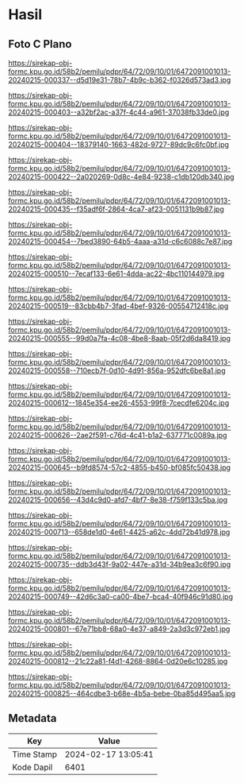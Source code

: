 # Hasil

## Foto C Plano

https://sirekap-obj-formc.kpu.go.id/58b2/pemilu/pdpr/64/72/09/10/01/6472091001013-20240215-000337--d5d19e31-78b7-4b9c-b362-f0326d573ad3.jpg

https://sirekap-obj-formc.kpu.go.id/58b2/pemilu/pdpr/64/72/09/10/01/6472091001013-20240215-000403--a32bf2ac-a37f-4c44-a961-37038fb33de0.jpg

https://sirekap-obj-formc.kpu.go.id/58b2/pemilu/pdpr/64/72/09/10/01/6472091001013-20240215-000404--18379140-1663-482d-9727-89dc9c6fc0bf.jpg

https://sirekap-obj-formc.kpu.go.id/58b2/pemilu/pdpr/64/72/09/10/01/6472091001013-20240215-000422--2a020269-0d8c-4e84-9238-c1db120db340.jpg

https://sirekap-obj-formc.kpu.go.id/58b2/pemilu/pdpr/64/72/09/10/01/6472091001013-20240215-000435--f35adf6f-2864-4ca7-af23-0051131b9b87.jpg

https://sirekap-obj-formc.kpu.go.id/58b2/pemilu/pdpr/64/72/09/10/01/6472091001013-20240215-000454--7bed3890-64b5-4aaa-a31d-c6c6088c7e87.jpg

https://sirekap-obj-formc.kpu.go.id/58b2/pemilu/pdpr/64/72/09/10/01/6472091001013-20240215-000510--7ecaf133-6e61-4dda-ac22-4bc110144979.jpg

https://sirekap-obj-formc.kpu.go.id/58b2/pemilu/pdpr/64/72/09/10/01/6472091001013-20240215-000519--83cbb4b7-3fad-4bef-9326-00554712418c.jpg

https://sirekap-obj-formc.kpu.go.id/58b2/pemilu/pdpr/64/72/09/10/01/6472091001013-20240215-000555--99d0a7fa-4c08-4be8-8aab-05f2d6da8419.jpg

https://sirekap-obj-formc.kpu.go.id/58b2/pemilu/pdpr/64/72/09/10/01/6472091001013-20240215-000558--710ecb7f-0d10-4d91-856a-952dfc6be8a1.jpg

https://sirekap-obj-formc.kpu.go.id/58b2/pemilu/pdpr/64/72/09/10/01/6472091001013-20240215-000612--1845e354-ee26-4553-99f8-7cecdfe6204c.jpg

https://sirekap-obj-formc.kpu.go.id/58b2/pemilu/pdpr/64/72/09/10/01/6472091001013-20240215-000626--2ae2f591-c76d-4c41-b1a2-637771c0089a.jpg

https://sirekap-obj-formc.kpu.go.id/58b2/pemilu/pdpr/64/72/09/10/01/6472091001013-20240215-000645--b9fd8574-57c2-4855-b450-bf085fc50438.jpg

https://sirekap-obj-formc.kpu.go.id/58b2/pemilu/pdpr/64/72/09/10/01/6472091001013-20240215-000656--43d4c9d0-afd7-4bf7-8e38-f759f133c5ba.jpg

https://sirekap-obj-formc.kpu.go.id/58b2/pemilu/pdpr/64/72/09/10/01/6472091001013-20240215-000713--658de1d0-4e61-4425-a62c-4dd72b41d978.jpg

https://sirekap-obj-formc.kpu.go.id/58b2/pemilu/pdpr/64/72/09/10/01/6472091001013-20240215-000735--ddb3d43f-9a02-447e-a31d-34b9ea3c6f90.jpg

https://sirekap-obj-formc.kpu.go.id/58b2/pemilu/pdpr/64/72/09/10/01/6472091001013-20240215-000749--42d6c3a0-ca00-4be7-bca4-40f946c91d80.jpg

https://sirekap-obj-formc.kpu.go.id/58b2/pemilu/pdpr/64/72/09/10/01/6472091001013-20240215-000801--67e71bb8-68a0-4e37-a849-2a3d3c972eb1.jpg

https://sirekap-obj-formc.kpu.go.id/58b2/pemilu/pdpr/64/72/09/10/01/6472091001013-20240215-000812--21c22a81-f4d1-4268-8864-0d20e6c10285.jpg

https://sirekap-obj-formc.kpu.go.id/58b2/pemilu/pdpr/64/72/09/10/01/6472091001013-20240215-000825--464cdbe3-b68e-4b5a-bebe-0ba85d495aa5.jpg


## Metadata

| Key        | Value               |
| ---------- | ------------------- |
| Time Stamp | 2024-02-17 13:05:41 |
| Kode Dapil | 6401                |



